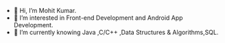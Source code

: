 - 👋 Hi, I’m Mohit Kumar.
- 👀 I’m interested in Front-end Development and Android App Development.
- 🌱 I’m currently knowing Java ,C/C++ ,Data Structures & Algorithms,SQL.

<!---
mohit1316/mohit1316 is a ✨ special ✨ repository because its `README.md` (this file) appears on your GitHub profile.
You can click the Preview link to take a look at your changes.
--->
